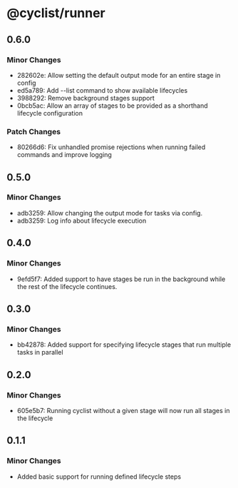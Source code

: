 # @cyclist/runner

## 0.6.0

### Minor Changes

- 282602e: Allow setting the default output mode for an entire stage in config
- ed5a789: Add --list command to show available lifecycles
- 3988292: Remove background stages support
- 0bcb5ac: Allow an array of stages to be provided as a shorthand lifecycle configuration

### Patch Changes

- 80266d6: Fix unhandled promise rejections when running failed commands and improve logging

## 0.5.0

### Minor Changes

- adb3259: Allow changing the output mode for tasks via config.
- adb3259: Log info about lifecycle execution

## 0.4.0

### Minor Changes

- 9efd5f7: Added support to have stages be run in the background while the rest of the lifecycle continues.

## 0.3.0

### Minor Changes

- bb42878: Added support for specifying lifecycle stages that run multiple tasks in parallel

## 0.2.0

### Minor Changes

- 605e5b7: Running cyclist without a given stage will now run all stages in the lifecycle

## 0.1.1

### Minor Changes

- Added basic support for running defined lifecycle steps
